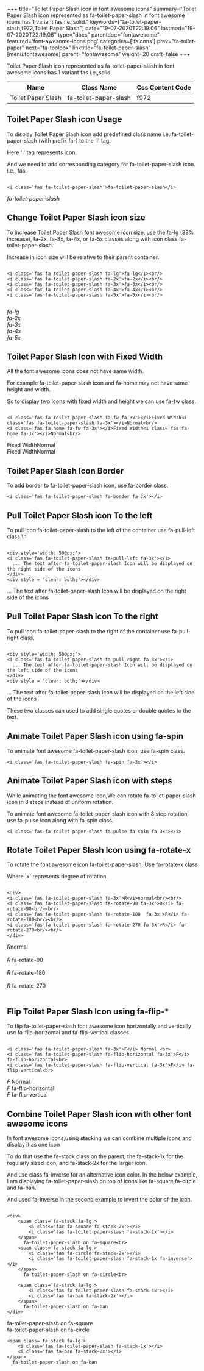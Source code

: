 +++
title="Toilet Paper Slash icon in font awesome icons"
summary="Toilet Paper Slash icon represented as fa-toilet-paper-slash in font awesome icons has 1 variant fas i.e.,solid."
keywords=["fa-toilet-paper-slash,f972,Toilet Paper Slash"]
date="19-07-2020T22:19:06"
lastmod="19-07-2020T22:19:06"
type="docs"
parentdoc="fontawesome"
featured='font-awesome-icons.png'
categories=['faicons']
prev="fa-toilet-paper"
next="fa-toolbox"
linktitle="fa-toilet-paper-slash"
[menu.fontawesome]
parent="fontawesome"
weight=20
draft=false
+++


Toilet Paper Slash icon represented as fa-toilet-paper-slash in font awesome icons has 1 variant fas i.e.,solid.

<div class='table-responsive'><table class='table'><thead><tr><th>Name</th><th>Class Name</th><th>Css Content Code</th></tr></thead><tbody><tr><td>Toilet Paper Slash</td><td>fa-toilet-paper-slash</td><td>f972</td></tr></tbody></table></div>



## Toilet Paper Slash icon Usage

To display Toilet Paper Slash icon add predefined class name i.e.,fa-toilet-paper-slash (with prefix fa-) to the 'i' tag.

Here 'i' tag represents icon.

And we need to add corresponding category for fa-toilet-paper-slash icon. i.e., fas.


```

<i class='fas fa-toilet-paper-slash'>fa-toilet-paper-slash</i>
```

<i class='fas fa-toilet-paper-slash'>fa-toilet-paper-slash</i>




## Change Toilet Paper Slash icon size
To increase Toilet Paper Slash font awesome icon size, use the fa-lg (33% increase), fa-2x, fa-3x, fa-4x, or fa-5x classes along with icon class fa-toilet-paper-slash.

Increase in icon size will be relative to their parent container. 

```

<i class='fas fa-toilet-paper-slash fa-lg'>fa-lg</i><br/>
<i class='fas fa-toilet-paper-slash fa-2x'>fa-2x</i><br/>
<i class='fas fa-toilet-paper-slash fa-3x'>fa-3x</i><br/>
<i class='fas fa-toilet-paper-slash fa-4x'>fa-4x</i><br/>
<i class='fas fa-toilet-paper-slash fa-5x'>fa-5x</i><br/>
            
```

<i class='fas fa-toilet-paper-slash fa-lg'>fa-lg</i><br/>
<i class='fas fa-toilet-paper-slash fa-2x'>fa-2x</i><br/>
<i class='fas fa-toilet-paper-slash fa-3x'>fa-3x</i><br/>
<i class='fas fa-toilet-paper-slash fa-4x'>fa-4x</i><br/>
<i class='fas fa-toilet-paper-slash fa-5x'>fa-5x</i><br/>
            



## Toilet Paper Slash Icon with Fixed Width 

All the font awesome icons does not have same width.

For example fa-toilet-paper-slash icon and fa-home may not have same height and width.

So to display two icons with fixed width and height we can use fa-fw class.


```

<i class='fas fa-toilet-paper-slash fa-fw fa-3x'></i>Fixed Width<i class='fas fa-toilet-paper-slash fa-3x'></i>Normal<br/>
<i class='fas fa-home fa-fw fa-3x'></i>Fixed Width<i class='fas fa-home fa-3x'></i>Normal<br/>
```

<i class='fas fa-toilet-paper-slash fa-fw fa-3x'></i>Fixed Width<i class='fas fa-toilet-paper-slash fa-3x'></i>Normal<br/>
<i class='fas fa-home fa-fw fa-3x'></i>Fixed Width<i class='fas fa-home fa-3x'></i>Normal<br/>



## Toilet Paper Slash Icon Border 

To add border to fa-toilet-paper-slash icon, use fa-border class.


```
<i class='fas fa-toilet-paper-slash fa-border fa-3x'></i>

```
<i class='fas fa-toilet-paper-slash fa-border fa-3x'></i>





## Pull Toilet Paper Slash icon To the left

To pull icon fa-toilet-paper-slash to the left of the container use fa-pull-left class.\n

```

<div style='width: 500px;'>
<i class='fas fa-toilet-paper-slash fa-pull-left fa-3x'></i>
  ... The text after fa-toilet-paper-slash Icon will be displayed on the right side of the icons
</div>
<div style = 'clear: both;'></div>
```

<div style='width: 500px;'>
<i class='fas fa-toilet-paper-slash fa-pull-left fa-3x'></i>
  ... The text after fa-toilet-paper-slash Icon will be displayed on the right side of the icons
</div>
<div style = 'clear: both;'></div>




## Pull Toilet Paper Slash icon To the right
To pull icon fa-toilet-paper-slash to the right of the container use fa-pull-right class.

```

<div style='width: 500px;'>
<i class='fas fa-toilet-paper-slash fa-pull-right fa-3x'></i>
  ... The text after fa-toilet-paper-slash Icon will be displayed on the left side of the icons
</div>
<div style = 'clear: both;'></div>
```

<div style='width: 500px;'>
<i class='fas fa-toilet-paper-slash fa-pull-right fa-3x'></i>
  ... The text after fa-toilet-paper-slash Icon will be displayed on the left side of the icons
</div>
<div style = 'clear: both;'></div>

These two classes can used to add single quotes or double quotes to the text.


## Animate Toilet Paper Slash icon using fa-spin
To animate font awesome fa-toilet-paper-slash icon, use fa-spin class.

```
<i class='fas fa-toilet-paper-slash fa-spin fa-3x'></i>
```
<i class='fas fa-toilet-paper-slash fa-spin fa-3x'></i>




## Animate Toilet Paper Slash icon with steps
While animating the font awesome icon,We can rotate fa-toilet-paper-slash icon in 8 steps instead of uniform rotation.

To animate font awesome fa-toilet-paper-slash icon with 8 step rotation, use fa-pulse icon along with fa-spin class.


```
<i class='fas fa-toilet-paper-slash fa-pulse fa-spin fa-3x'></i>

```
<i class='fas fa-toilet-paper-slash fa-pulse fa-spin fa-3x'></i>





## Rotate Toilet Paper Slash Icon using fa-rotate-x
To rotate the font awesome icon fa-toilet-paper-slash, Use fa-rotate-x class

Where 'x' represents degree of rotation.


```

<div>
<i class='fas fa-toilet-paper-slash fa-3x'>R</i>normal<br/><br/>
<i class='fas fa-toilet-paper-slash fa-rotate-90 fa-3x'>R</i> fa-rotate-90<br/><br/> 
<i class='fas fa-toilet-paper-slash fa-rotate-180  fa-3x'>R</i> fa-rotate-180<br/><br/> 
<i class='fas fa-toilet-paper-slash fa-rotate-270 fa-3x'>R</i> fa-rotate-270<br/><br/>
</div>
```

<div>
<i class='fas fa-toilet-paper-slash fa-3x'>R</i>normal<br/><br/>
<i class='fas fa-toilet-paper-slash fa-rotate-90 fa-3x'>R</i> fa-rotate-90<br/><br/> 
<i class='fas fa-toilet-paper-slash fa-rotate-180  fa-3x'>R</i> fa-rotate-180<br/><br/> 
<i class='fas fa-toilet-paper-slash fa-rotate-270 fa-3x'>R</i> fa-rotate-270<br/><br/>
</div>




## Flip Toilet Paper Slash Icon using fa-flip-*
To flip fa-toilet-paper-slash font awesome icon horizontally and vertically use fa-flip-horizontal and fa-flip-vertical classes. 

```

<i class='fas fa-toilet-paper-slash fa-3x'>F</i> Normal <br>
<i class='fas fa-toilet-paper-slash fa-flip-horizontal fa-3x'>F</i> fa-flip-horizontal<br>
<i class='fas fa-toilet-paper-slash fa-flip-vertical fa-3x'>F</i> fa-flip-vertical<br>
```

<i class='fas fa-toilet-paper-slash fa-3x'>F</i> Normal <br>
<i class='fas fa-toilet-paper-slash fa-flip-horizontal fa-3x'>F</i> fa-flip-horizontal<br>
<i class='fas fa-toilet-paper-slash fa-flip-vertical fa-3x'>F</i> fa-flip-vertical<br>




## Combine Toilet Paper Slash icon with other font awesome icons
In font awesome icons,using stacking we can combine multiple icons and display it as one icon 

To do that use the fa-stack class on the parent, the fa-stack-1x for the regularly sized icon, and fa-stack-2x for the larger icon.

And use class fa-inverse for an alternative icon color. 
In the below example, I am displaying fa-toilet-paper-slash on top of icons like fa-square,fa-circle and fa-ban.

And used fa-inverse in the second example to invert the color of the icon.

```

<div>
    <span class='fa-stack fa-lg'>
        <i class='far fa-square fa-stack-2x'></i>
        <i class='fas fa-toilet-paper-slash fa-stack-1x'></i>
    </span>
      fa-toilet-paper-slash on fa-square<br>
    <span class='fa-stack fa-lg'>
        <i class='fas fa-circle fa-stack-2x'></i>
        <i class='fas fa-toilet-paper-slash fa-stack-1x fa-inverse'></i>
    </span>
      fa-toilet-paper-slash on fa-circle<br>

    <span class='fa-stack fa-lg'>
        <i class='fas fa-toilet-paper-slash fa-stack-1x'></i>
        <i class='fas fa-ban fa-stack-2x'></i>
    </span>
      fa-toilet-paper-slash on fa-ban
</div>
```

<div>
    <span class='fa-stack fa-lg'>
        <i class='far fa-square fa-stack-2x'></i>
        <i class='fas fa-toilet-paper-slash fa-stack-1x'></i>
    </span>
      fa-toilet-paper-slash on fa-square<br>
    <span class='fa-stack fa-lg'>
        <i class='fas fa-circle fa-stack-2x'></i>
        <i class='fas fa-toilet-paper-slash fa-stack-1x fa-inverse'></i>
    </span>
      fa-toilet-paper-slash on fa-circle<br>

    <span class='fa-stack fa-lg'>
        <i class='fas fa-toilet-paper-slash fa-stack-1x'></i>
        <i class='fas fa-ban fa-stack-2x'></i>
    </span>
      fa-toilet-paper-slash on fa-ban
</div>






